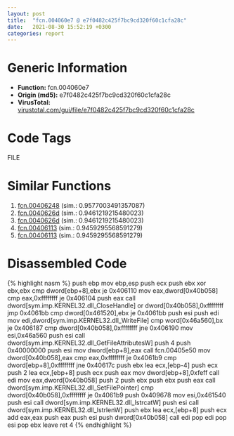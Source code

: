 ```yaml
---
layout: post
title:  "fcn.004060e7 @ e7f0482c425f7bc9cd320f60c1cfa28c"
date:   2021-08-30 15:52:19 +0300
categories: report
---
```


# Generic Information
- **Function:** fcn.004060e7
- **Origin (md5):** e7f0482c425f7bc9cd320f60c1cfa28c
- **VirusTotal:** [virustotal.com/gui/file/e7f0482c425f7bc9cd320f60c1cfa28c][virustotal_ref]

# Code Tags
<span class="tag" id="FILE">FILE</span>


# Similar Functions

1. [fcn.00406248][similar_1_ref] (sim.: 0.9577003491357087)
2. [fcn.0040626d][similar_2_ref] (sim.: 0.9461219215480023)
3. [fcn.0040626d][similar_3_ref] (sim.: 0.9461219215480023)
4. [fcn.00406113][similar_4_ref] (sim.: 0.9459295568591279)
5. [fcn.00406113][similar_5_ref] (sim.: 0.9459295568591279)


# Disassembled Code

{% highlight nasm %}
push ebp
mov ebp,esp
push ecx
push ebx
xor ebx,ebx
cmp dword[ebp+8],ebx
je 0x406110
mov eax,dword[0x40b058]
cmp eax,0xffffffff
je 0x406104
push eax
call dword[sym.imp.KERNEL32.dll_CloseHandle]
or dword[0x40b058],0xffffffff
jmp 0x4061bb
cmp dword[0x461520],ebx
je 0x4061bb
push esi
push edi
mov edi,dword[sym.imp.KERNEL32.dll_WriteFile]
cmp word[0x46a560],bx
je 0x406187
cmp dword[0x40b058],0xffffffff
jne 0x406190
mov esi,0x46a560
push esi
call dword[sym.imp.KERNEL32.dll_GetFileAttributesW]
push 4
push 0x40000000
push esi
mov dword[ebp+8],eax
call fcn.00405e50
mov dword[0x40b058],eax
cmp eax,0xffffffff
je 0x4061b9
cmp dword[ebp+8],0xffffffff
jne 0x40617c
push ebx
lea ecx,[ebp-4]
push ecx
push 2
lea ecx,[ebp+8]
push ecx
push eax
mov dword[ebp+8],0xfeff
call edi
mov eax,dword[0x40b058]
push 2
push ebx
push ebx
push eax
call dword[sym.imp.KERNEL32.dll_SetFilePointer]
cmp dword[0x40b058],0xffffffff
je 0x4061b9
push 0x409678
mov esi,0x461540
push esi
call dword[sym.imp.KERNEL32.dll_lstrcatW]
push esi
call dword[sym.imp.KERNEL32.dll_lstrlenW]
push ebx
lea ecx,[ebp+8]
push ecx
add eax,eax
push eax
push esi
push dword[0x40b058]
call edi
pop edi
pop esi
pop ebx
leave 
ret 4
{% endhighlight %}


[similar_1_ref]: /report/fcn.00406248@13efdafd5b4f5d3a5dcb240b696c267c
[similar_2_ref]: /report/fcn.0040626d@e7582fc3dadb394a1457ab7e7fbbe9a7
[similar_3_ref]: /report/fcn.0040626d@6c8b5339bada4cbd03f0f446da640707
[similar_4_ref]: /report/fcn.00406113@5bfd33ece1aeef8bda2c7fc886262ed9
[similar_5_ref]: /report/fcn.00406113@999ae3491971c32d67bd4c32561ea381
[virustotal_ref]: https://www.virustotal.com/gui/file/e7f0482c425f7bc9cd320f60c1cfa28c